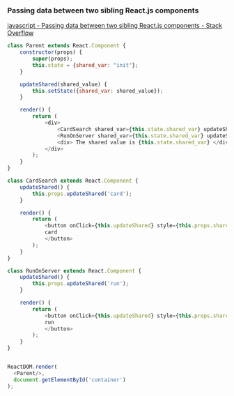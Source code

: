 ###  Passing data between two sibling React.js components


[javascript - Passing data between two sibling React.js components - Stack Overflow](https://stackoverflow.com/questions/34734301/passing-data-between-two-sibling-react-js-components "javascript - Passing data between two sibling React.js components - Stack Overflow")


 

```js
class Parent extends React.Component {
    constructor(props) {
        super(props);
        this.state = {shared_var: "init"};
    }

    updateShared(shared_value) {
        this.setState({shared_var: shared_value});
    }

    render() {
        return (
            <div>
                <CardSearch shared_var={this.state.shared_var} updateShared={this.updateShared} />
                <RunOnServer shared_var={this.state.shared_var} updateShared={this.updateShared} />
                <div> The shared value is {this.state.shared_var} </div>
            </div>
        );
    }
}

class CardSearch extends React.Component {
    updateShared() {
        this.props.updateShared('card');
    }

    render() {
        return (
            <button onClick={this.updateShared} style={this.props.shared_var == 'card' ? {backgroundColor: "green"} : null} >
            card
            </button>
        );
    }
}

class RunOnServer extends React.Component {
    updateShared() {
        this.props.updateShared('run');
    }

    render() {
        return (
            <button onClick={this.updateShared} style={this.props.shared_var == 'run' ? {backgroundColor: "green"} : null}>
            run
            </button>
        );
    }
}


ReactDOM.render(
  <Parent/>,
  document.getElementById('container')
);
```

